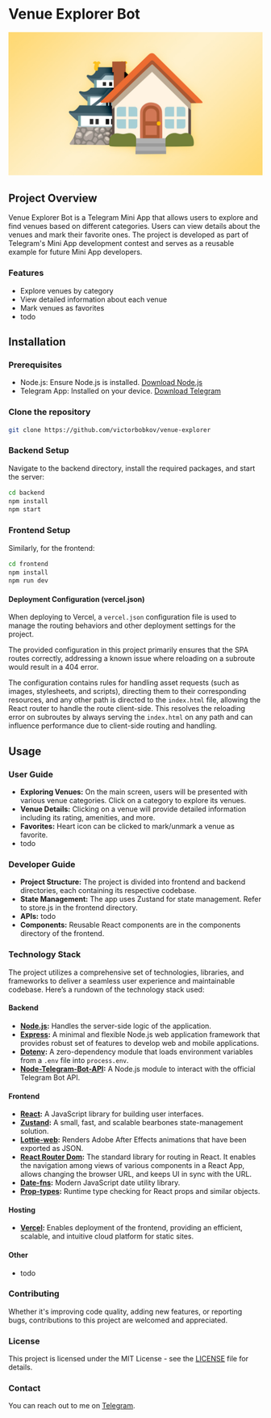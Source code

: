 # Venue Explorer Bot
![Poster Image](poster.jpg)

## Project Overview
Venue Explorer Bot is a Telegram Mini App that allows users to explore and find venues based on different categories. Users can view details about the venues and mark their favorite ones. The project is developed as part of Telegram's Mini App development contest and serves as a reusable example for future Mini App developers.

### Features
- Explore venues by category
- View detailed information about each venue
- Mark venues as favorites
- todo

## Installation

### Prerequisites
- Node.js: Ensure Node.js is installed. [Download Node.js](https://nodejs.org/en)
- Telegram App: Installed on your device. [Download Telegram](https://telegram.org/apps)

### Clone the repository
```bash
git clone https://github.com/victorbobkov/venue-explorer
```

### Backend Setup
Navigate to the backend directory, install the required packages, and start the server:

```bash
cd backend
npm install
npm start
```

### Frontend Setup
Similarly, for the frontend:
```bash
cd frontend
npm install
npm run dev
```

#### Deployment Configuration (vercel.json)
When deploying to Vercel, a `vercel.json` configuration file is used to manage the routing behaviors and other deployment settings for the project.

The provided configuration in this project primarily ensures that the SPA routes correctly, addressing a known issue where reloading on a subroute would result in a 404 error.

The configuration contains rules for handling asset requests (such as images, stylesheets, and scripts), directing them to their corresponding resources, and any other path is directed to the `index.html` file, allowing the React router to handle the route client-side. This resolves the reloading error on subroutes by always serving the `index.html` on any path and can influence performance due to client-side routing and handling.

## Usage

### User Guide
- **Exploring Venues:** On the main screen, users will be presented with various venue categories. Click on a category to explore its venues.
- **Venue Details:** Clicking on a venue will provide detailed information including its rating, amenities, and more.
- **Favorites:** Heart icon can be clicked to mark/unmark a venue as favorite.
- todo

### Developer Guide
- **Project Structure:** The project is divided into frontend and backend directories, each containing its respective codebase.
- **State Management:** The app uses Zustand for state management. Refer to store.js in the frontend directory.
- **APIs:** todo
- **Components:** Reusable React components are in the components directory of the frontend.

###  Technology Stack
The project utilizes a comprehensive set of technologies, libraries, and frameworks to deliver a seamless user experience and maintainable codebase. Here’s a rundown of the technology stack used:

#### Backend
- **[Node.js](https://nodejs.org/):** Handles the server-side logic of the application.
- **[Express](https://expressjs.com/):** A minimal and flexible Node.js web application framework that provides robust set of features to develop web and mobile applications.
- **[Dotenv](https://www.npmjs.com/package/dotenv):** A zero-dependency module that loads environment variables from a `.env` file into `process.env`.
- **[Node-Telegram-Bot-API](https://www.npmjs.com/package/node-telegram-bot-api):** A Node.js module to interact with the official Telegram Bot API.

#### Frontend
- **[React](https://reactjs.org/):** A JavaScript library for building user interfaces.
- **[Zustand](https://github.com/pmndrs/zustand):** A small, fast, and scalable bearbones state-management solution.
- **[Lottie-web](https://github.com/airbnb/lottie-web):** Renders Adobe After Effects animations that have been exported as JSON.
- **[React Router Dom](https://reactrouter.com/web/guides/quick-start):** The standard library for routing in React. It enables the navigation among views of various components in a React App, allows changing the browser URL, and keeps UI in sync with the URL.
- **[Date-fns](https://date-fns.org/):** Modern JavaScript date utility library.
- **[Prop-types](https://www.npmjs.com/package/prop-types):** Runtime type checking for React props and similar objects.

#### Hosting
- **[Vercel](https://vercel.com/):** Enables deployment of the frontend, providing an efficient, scalable, and intuitive cloud platform for static sites.

#### Other
- todo

### Contributing
Whether it's improving code quality, adding new features, or reporting bugs, contributions to this project are welcomed and appreciated.

### License
This project is licensed under the MIT License - see the [LICENSE](LICENSE.md) file for details.

### Contact
You can reach out to me on [Telegram](https://t.me/victorbobkov).
